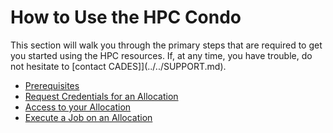 # How to Use the HPC Condo

This section will walk you through the primary steps that are required to get you started using the HPC resources. If, at any time, you have trouble, do not hesitate to [contact CADES]](../../SUPPORT.md).

- [Prerequisites](prerequisites.md)
- [Request Credentials for an Allocation](request-access.md)
- [Access to your Allocation](access-HPC.md)
- [Execute a Job on an Allocation](execute-a-job.md)
